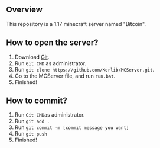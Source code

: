 ## Overview
This repository is a 1.17 minecraft server named "Bitcoin".

## How to open the server?
1. Download [Git](http://git-scm.com/).
1. Run `Git CMD` as administrator.
1. Run `git clone https://github.com/Kerlib/MCServer.git`.
1. Go to the MCServer file, and run `run.bat`.
1. Finished!

## How to commit?
1. Run `Git CMD`as administrator.
1. Run `git add .`
1. Run `git commit -m [commit message you want]`
1. Run `git push`
1. Finished! 